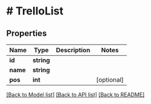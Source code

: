 # # TrelloList

## Properties

Name | Type | Description | Notes
------------ | ------------- | ------------- | -------------
**id** | **string** |  | 
**name** | **string** |  | 
**pos** | **int** |  | [optional] 

[[Back to Model list]](../../README.md#documentation-for-models) [[Back to API list]](../../README.md#documentation-for-api-endpoints) [[Back to README]](../../README.md)


